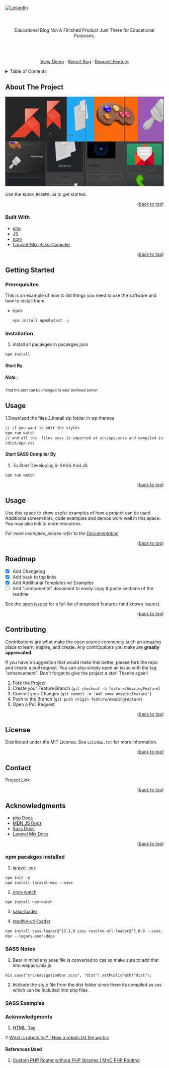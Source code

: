 <div id="top"></div>


[![LinkedIn][linkedin-shield]][linkedin-url]

<!-- PROJECT LOGO -->
<br />

<div align="center">
                      
</span>

  <a href="https://andgoedu.lovestoblog.com/">
  </a>

  <h3 align="center"></h3>

  <p align="center">
    Educational Blog Not A Finished Product Just There for Educational Purposes.
  </p>
    <br />
    <br />
    <br />
    <a href="">View Demo</a>
    ·
    <a href="https://github.com/andgo-edu/Wordpress-bootstrap5-blog/issues">Report Bug</a>
    ·
    <a href="https://github.com/andgo-edu/Wordpress-bootstrap5-blog/issues">Request Feature</a>
  </p>
</div>



<!-- TABLE OF CONTENTS -->
<details>
  <summary>Table of Contents</summary>
  <ol>
    <li>
      <a href="#about-the-project">About The Project</a>
      <ul>
        <li><a href="#built-with">Built With</a></li>
      </ul>
    </li>
    <li>
      <a href="#getting-started">Getting Started</a>
      <ul>
        <li><a href="#prerequisites">Prerequisites</a></li>
        <li><a href="#installation">Installation</a></li>
      </ul>
    </li>
    <li><a href="#usage">Usage</a></li>
    <li><a href="#roadmap">Roadmap</a></li>
    <li><a href="#contributing">Contributing</a></li>
    <li><a href="#license">License</a></li>
    <li><a href="#contact">Contact</a></li>
    <li><a href="#acknowledgments">Acknowledgments</a></li>
  </ol>
</details>



<!-- ABOUT THE PROJECT -->
## About The Project

[![Product Name Screen Shot][product-screenshot]](https://andgoedu.lovestoblog.com/)



Use the `BLANK_README.md` to get started.

<p align="right">(<a href="#top">back to top</a>)</p>



### Built With

* [php](https://www.php.net/docs.php)
* [JS](https://developer.mozilla.org/en-US/docs/Web/JavaScript/Guide)
* [npm](https://sass-lang.com/documentation/)
* [Larvael-Mix-Sass-Compiler](https://laravel-mix.com/docs/6.0/installation)


<p align="right">(<a href="#top">back to top</a>)</p>



<!-- GETTING STARTED -->
## Getting Started

### Prerequisites

This is an example of how to list things you need to use the software and how to install them.
* npm
  ```sh
  npm install npm@latest -g
  ```

### Installation

1. install all pacakges in pacakges.json
```
npm install
```


#### Start By 
<h5>
Note :
</h5>
<small>
That the port can be changed to your prefered server
</small>

## Usage 
 
1.Downlaod the files 
2.Install zip folder in wp themes

```
// if you want to edit the styles 
npm run watch 
// and all the  files scss is imported at src/app.scss and compiled in /dist/app.css 

```


#### Start SASS Compiler By
1. To Start Developing in SASS And JS 

```
npm run watch
```


<p align="right">(<a href="#top">back to top</a>)</p>



<!-- USAGE EXAMPLES -->
## Usage

Use this space to show useful examples of how a project can be used. Additional screenshots, code examples and demos work well in this space. You may also link to more resources.

_For more examples, please refer to the [Documentation](https://example.com)_

<p align="right">(<a href="#top">back to top</a>)</p>



<!-- ROADMAP -->
## Roadmap

- [x] Add Changelog
- [x] Add back to top links
- [x] Add Additional Templates w/ Examples
- [ ] Add "components" document to easily copy & paste sections of the readme

See the [open issues](https://github.com/omarashzeinhom/gaming-graphcms-blog-auth/issues) for a full list of proposed features (and known issues).

<p align="right">(<a href="#top">back to top</a>)</p>



<!-- CONTRIBUTING -->
## Contributing

Contributions are what make the open source community such an amazing place to learn, inspire, and create. Any contributions you make are **greatly appreciated**.

If you have a suggestion that would make this better, please fork the repo and create a pull request. You can also simply open an issue with the tag "enhancement".
Don't forget to give the project a star! Thanks again!

1. Fork the Project
2. Create your Feature Branch (`git checkout -b feature/AmazingFeature`)
3. Commit your Changes (`git commit -m 'Add some AmazingFeature'`)
4. Push to the Branch (`git push origin feature/AmazingFeature`)
5. Open a Pull Request

<p align="right">(<a href="#top">back to top</a>)</p>



<!-- LICENSE -->
## License

Distributed under the MIT License. See `LICENSE.txt` for more information.

<p align="right">(<a href="#top">back to top</a>)</p>



<!-- CONTACT -->
## Contact
Project Link: []()

<p align="right">(<a href="#top">back to top</a>)</p>



<!-- ACKNOWLEDGMENTS -->
## Acknowledgments


* [php Docs](https://www.php.net/docs.php)
* [MDN JS Docs](https://developer.mozilla.org/en-US/docs/Web/JavaScript/Guide)
* [Sass Docs](https://sass-lang.com/documentation/)
* [Laravel Mix Docs](https://laravel-mix.com/docs/6.0/installation)
<p align="right">(<a href="#top">back to top</a>)</p>


### npm pacakges installed 

1. [laravel-mix](https://laravel-mix.com/docs/6.0/installation)
 ```
 npm init -y
npm install laravel-mix --save
 ```
    
2. [npm-watch](https://www.npmjs.com/package/npm-watch) 
```
npm install npm-watch
```

3. [sass-loader](https://www.npmjs.com/package/sass-loader) 
   
4. [resolve-url-loader](https://www.npmjs.com/package/resolve-url-loader)

```
npm install sass-loader@^12.1.0 sass resolve-url-loader@^5.0.0 --save-dev --legacy-peer-deps
```



### SASS Notes
1. Bear in mind any sass file is converted to css so make sure to add that into wepack.mix.js
```
mix.sass("src/navigationbar.scss", "dist").setPublicPath("dist");
```

2. Inlclude the style file from the dist folder since there its compiled as css which can be included into php files .




### SASS Examples 




### Acknowledgments 
1. [HTML <img> Tag](https://www.w3schools.com/tags/tag_img.asp)


2.[What is robots.txt? | How a robots.txt file works](https://www.cloudflare.com/learning/bots/what-is-robots.txt/);





#### References Used 

1. [ Custom PHP Router without PHP libraries | MVC PHP Routing ](https://www.youtube.com/watch?v=2_dqDpSSpsc)


<!-- MARKDOWN LINKS & IMAGES -->
<!-- https://www.markdownguide.org/basic-syntax/#reference-style-links -->
[forks-shield]: https://img.shields.io/github/forks/othneildrew/Best-README-Template.svg?style=for-the-badge
[forks-url]: https://github.com/omarashzeinhom/gaming-graphcms-blog-auth/network/members
[linkedin-shield]: https://img.shields.io/badge/-LinkedIn-black.svg?style=for-the-badge&logo=linkedin&colorB=555
[linkedin-url]:https://www.linkedin.com/in/omar-abdelrahman-7602a9126/?challengeId=AQEV9iEfbhe5gAAAAX-mimK5NgF_ZhhgsWKnBK9_zqyaTZckcCE79DjQV-8dXVQnAYfVBYBjqhTy_kV030w0LcR3fKRVV8IgyQ&submissionId=02a9350a-f50a-de16-1a87-3ca3b148e71a
[product-screenshot]: screenshot.png




